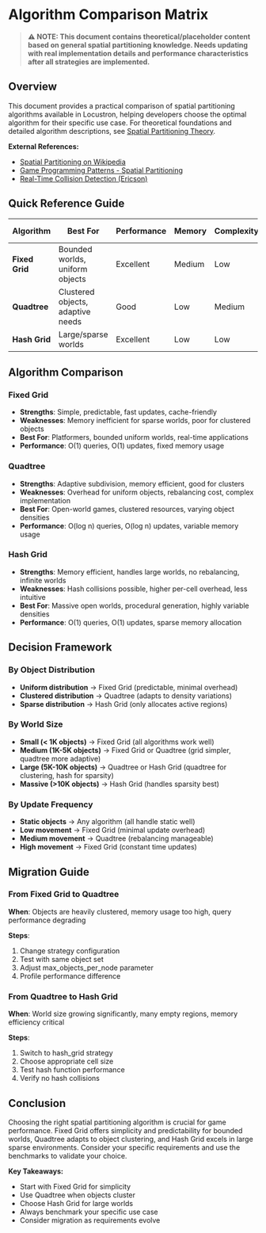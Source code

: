 # Algorithm Comparison Matrix

> **⚠️ NOTE: This document contains theoretical/placeholder content based on general
> spatial partitioning knowledge. Needs updating with real implementation details and
> performance characteristics after all strategies are implemented.**

## Overview

This document provides a practical comparison of spatial partitioning algorithms available in Locustron,
helping developers choose the optimal algorithm for their specific use case. For theoretical foundations
and detailed algorithm descriptions, see [Spatial Partitioning Theory](spatial-partitioning.md).

**External References:**

- [Spatial Partitioning on Wikipedia](https://en.wikipedia.org/wiki/Spatial_database#Spatial_index)
- [Game Programming Patterns - Spatial Partitioning](https://gameprogrammingpatterns.com/spatial-partition.html)
- [Real-Time Collision Detection (Ericson)](https://www.amazon.com/Real-Time-Collision-Detection-Interactive-Technology/dp/1558607323)

## Quick Reference Guide

| Algorithm | Best For | Performance | Memory | Complexity | Dynamic Objects |
|-----------|----------|-------------|--------|------------|-----------------|
| **Fixed Grid** | Bounded worlds, uniform objects | Excellent | Medium | Low | Excellent |
| **Quadtree** | Clustered objects, adaptive needs | Good | Low | Medium | Good |
| **Hash Grid** | Large/sparse worlds | Excellent | Low | Low | Excellent |

## Algorithm Comparison

### Fixed Grid

- **Strengths**: Simple, predictable, fast updates, cache-friendly
- **Weaknesses**: Memory inefficient for sparse worlds, poor for clustered objects
- **Best For**: Platformers, bounded uniform worlds, real-time applications
- **Performance**: O(1) queries, O(1) updates, fixed memory usage

### Quadtree

- **Strengths**: Adaptive subdivision, memory efficient, good for clusters
- **Weaknesses**: Overhead for uniform objects, rebalancing cost, complex implementation
- **Best For**: Open-world games, clustered resources, varying object densities
- **Performance**: O(log n) queries, O(log n) updates, variable memory usage

### Hash Grid

- **Strengths**: Memory efficient, handles large worlds, no rebalancing, infinite worlds
- **Weaknesses**: Hash collisions possible, higher per-cell overhead, less intuitive
- **Best For**: Massive open worlds, procedural generation, highly variable densities
- **Performance**: O(1) queries, O(1) updates, sparse memory allocation

## Decision Framework

### By Object Distribution

- **Uniform distribution** → Fixed Grid (predictable, minimal overhead)
- **Clustered distribution** → Quadtree (adapts to density variations)
- **Sparse distribution** → Hash Grid (only allocates active regions)

### By World Size

- **Small (< 1K objects)** → Fixed Grid (all algorithms work well)
- **Medium (1K-5K objects)** → Fixed Grid or Quadtree (grid simpler, quadtree more adaptive)
- **Large (5K-10K objects)** → Quadtree or Hash Grid (quadtree for clustering, hash for sparsity)
- **Massive (>10K objects)** → Hash Grid (handles sparsity best)

### By Update Frequency

- **Static objects** → Any algorithm (all handle static well)
- **Low movement** → Fixed Grid (minimal update overhead)
- **Medium movement** → Quadtree (rebalancing manageable)
- **High movement** → Fixed Grid (constant time updates)

## Migration Guide

### From Fixed Grid to Quadtree

**When**: Objects are heavily clustered, memory usage too high, query performance degrading

**Steps**:

1. Change strategy configuration
2. Test with same object set
3. Adjust max_objects_per_node parameter
4. Profile performance difference

### From Quadtree to Hash Grid

**When**: World size growing significantly, many empty regions, memory efficiency critical

**Steps**:

1. Switch to hash_grid strategy
2. Choose appropriate cell size
3. Test hash function performance
4. Verify no hash collisions

## Conclusion

Choosing the right spatial partitioning algorithm is crucial for game performance. Fixed Grid
offers simplicity and predictability for bounded worlds, Quadtree adapts to object clustering,
and Hash Grid excels in large sparse environments. Consider your specific requirements and
use the benchmarks to validate your choice.

**Key Takeaways:**

- Start with Fixed Grid for simplicity
- Use Quadtree when objects cluster
- Choose Hash Grid for large worlds
- Always benchmark your specific use case
- Consider migration as requirements evolve
